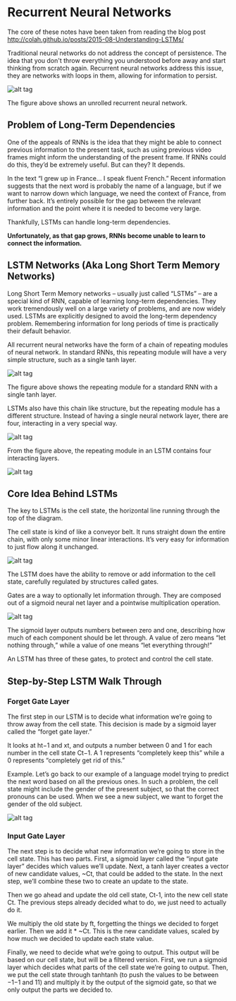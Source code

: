 # Recurrent Neural Networks

The core of these notes have been taken from reading the blog post http://colah.github.io/posts/2015-08-Understanding-LSTMs/

Traditional neural networks do not address the concept of persistence. The idea that you don't throw everything you understood
before away and start thinking from scratch again. Recurrent neural networks address this issue, they are networks with loops
in them, allowing for information to persist.

![alt tag](http://colah.github.io/posts/2015-08-Understanding-LSTMs/img/RNN-unrolled.png)

The figure above shows an unrolled recurrent neural network.

## Problem of Long-Term Dependencies

One of the appeals of RNNs is the idea that they might be able to connect previous information to the present task, such as using previous video frames might inform the understanding of the present frame. If RNNs could do this, they’d be extremely useful. But can they? It depends.

In the text “I grew up in France… I speak fluent French.” Recent information suggests that the next word is probably the name of a language, but if we want to narrow down which language, we need the context of France, from further back. It’s entirely possible for the gap between the relevant information and the point where it is needed to become very large.

Thankfully, LSTMs can handle long-term dependencies.

**Unfortunately, as that gap grows, RNNs become unable to learn to connect the information.**

## LSTM Networks (Aka Long Short Term Memory Networks)

Long Short Term Memory networks – usually just called “LSTMs” – are a special kind of RNN, capable of learning long-term dependencies. They work tremendously well on a large variety of problems, and are now widely used. LSTMs are explicitly designed to avoid the long-term dependency problem. Remembering information for long periods of time is practically their default behavior.

All recurrent neural networks have the form of a chain of repeating modules of neural network. In standard RNNs, this repeating module will have a very simple structure, such as a single tanh layer.

![alt tag](http://colah.github.io/posts/2015-08-Understanding-LSTMs/img/LSTM3-SimpleRNN.png)

The figure above shows the repeating module for a standard RNN with a single tanh layer.

LSTMs also have this chain like structure, but the repeating module has a different structure. Instead of having a single neural network layer, there are four, interacting in a very special way.

![alt tag](http://colah.github.io/posts/2015-08-Understanding-LSTMs/img/LSTM3-chain.png)

From the figure above, the repeating module in an LSTM contains four interacting layers.

![alt tag](http://colah.github.io/posts/2015-08-Understanding-LSTMs/img/LSTM2-notation.png)

## Core Idea Behind LSTMs

The key to LSTMs is the cell state, the horizontal line running through the top of the diagram.

The cell state is kind of like a conveyor belt. It runs straight down the entire chain, with only some minor linear interactions. It’s very easy for information to just flow along it unchanged.

![alt tag](http://colah.github.io/posts/2015-08-Understanding-LSTMs/img/LSTM3-C-line.png)

The LSTM does have the ability to remove or add information to the cell state, carefully regulated by structures called gates.

Gates are a way to optionally let information through. They are composed out of a sigmoid neural net layer and a pointwise multiplication operation.

![alt tag](http://colah.github.io/posts/2015-08-Understanding-LSTMs/img/LSTM3-gate.png)

The sigmoid layer outputs numbers between zero and one, describing how much of each component should be let through. A value of zero means “let nothing through,” while a value of one means “let everything through!”

An LSTM has three of these gates, to protect and control the cell state.

## Step-by-Step LSTM Walk Through

### Forget Gate Layer

The first step in our LSTM is to decide what information we’re going to throw away from the cell state. This decision is made by a sigmoid layer called the “forget gate layer.”

It looks at ht−1 and xt, and outputs a number between 0 and 1 for each number in the cell state Ct−1. A 1 represents “completely keep this” while a 0 represents “completely get rid of this.”

Example. Let’s go back to our example of a language model trying to predict the next word based on all the previous ones. In such a problem, the cell state might include the gender of the present subject, so that the correct pronouns can be used. When we see a new subject, we want to forget the gender of the old subject.

![alt tag](http://colah.github.io/posts/2015-08-Understanding-LSTMs/img/LSTM3-focus-f.png)

### Input Gate Layer

The next step is to decide what new information we’re going to store in the cell state. This has two parts. First, a sigmoid layer called the “input gate layer” decides which values we’ll update. Next, a tanh layer creates a vector of new candidate values, ~Ct, that could be added to the state. In the next step, we’ll combine these two to create an update to the state.

Then we go ahead and update the old cell state, Ct-1, into the new cell state Ct. The previous steps already decided
what to do, we just need to actually do it.

We multiply the old state by ft, forgetting the things we decided to forget earlier. Then we add it * ~Ct. This is the
new candidate values, scaled by how much we decided to update each state value.

Finally, we need to decide what we’re going to output. This output will be based on our cell state, but will be a filtered version. First, we run a sigmoid layer which decides what parts of the cell state we’re going to output. Then, we put the cell state through tanhtanh (to push the values to be between −1−1 and 11) and multiply it by the output of the sigmoid gate, so that we only output the parts we decided to.
